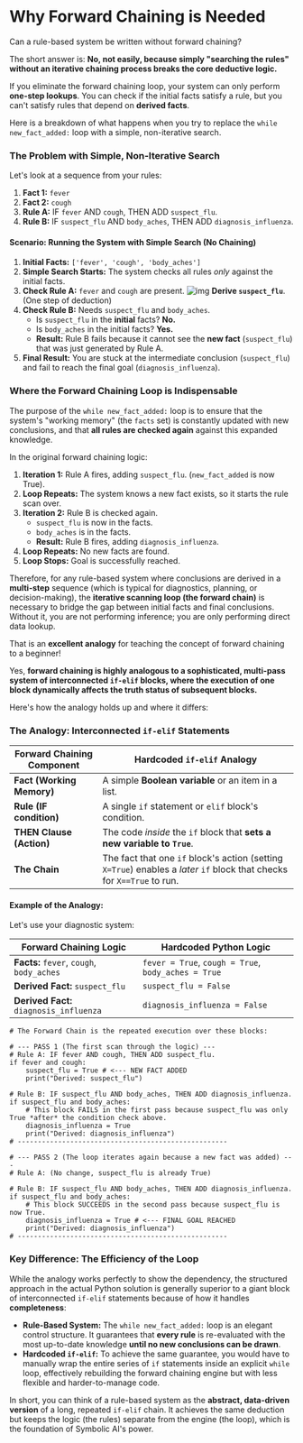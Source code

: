 <h1>Why Forward Chaining is Needed</h1>

Can a rule-based system be written without forward chaining?

The short answer is: **No, not easily, because simply "searching the rules" without an iterative chaining process breaks the core deductive logic.**

If you eliminate the forward chaining loop, your system can only perform **one-step lookups**. You can check if the initial facts satisfy a rule, but you can't satisfy rules that depend on **derived facts**.

Here is a breakdown of what happens when you try to replace the `while new_fact_added:` loop with a simple, non-iterative search.

### The Problem with Simple, Non-Iterative Search

Let's look at a sequence from your rules:

1. **Fact 1:** `fever`
2. **Fact 2:** `cough`
3. **Rule A:** IF `fever` AND `cough`, THEN ADD `suspect_flu`.
4. **Rule B:** IF `suspect_flu` AND `body_aches`, THEN ADD `diagnosis_influenza`.



#### Scenario: Running the System with Simple Search (No Chaining)

1. **Initial Facts:** `['fever', 'cough', 'body_aches']`
2. **Simple Search Starts:** The system checks all rules *only* against the initial facts.
3. **Check Rule A:** `fever` and `cough` are present. ![img](data:,) **Derive `suspect_flu`**. (One step of deduction)
4. **Check Rule B:** Needs `suspect_flu` and `body_aches`.
   - Is `suspect_flu` in the **initial** facts? **No.**
   - Is `body_aches` in the initial facts? **Yes.**
   - **Result:** Rule B fails because it cannot see the **new fact** (`suspect_flu`) that was just generated by Rule A.
5. **Final Result:** You are stuck at the intermediate conclusion (`suspect_flu`) and fail to reach the final goal (`diagnosis_influenza`).



### Where the Forward Chaining Loop is Indispensable

The purpose of the `while new_fact_added:` loop is to ensure that the system's "working memory" (the `facts` set) is constantly updated with new conclusions, and that **all rules are checked again** against this expanded knowledge.

In the original forward chaining logic:

1. **Iteration 1:** Rule A fires, adding `suspect_flu`. (`new_fact_added` is now True).
2. **Loop Repeats:** The system knows a new fact exists, so it starts the rule scan over.
3. **Iteration 2:** Rule B is checked again.
   - `suspect_flu` is now in the facts.
   - `body_aches` is in the facts.
   - **Result:** Rule B fires, adding `diagnosis_influenza`.
4. **Loop Repeats:** No new facts are found.
5. **Loop Stops:** Goal is successfully reached.

Therefore, for any rule-based system where conclusions are derived in a **multi-step** sequence (which is typical for diagnostics, planning, or decision-making), the **iterative scanning loop (the forward chain)** is necessary to bridge the gap between initial facts and final conclusions. Without it, you are not performing inference; you are only performing direct data lookup.

That is an **excellent analogy** for teaching the concept of forward chaining to a beginner!

Yes, **forward chaining is highly analogous to a sophisticated, multi-pass system of interconnected `if-elif` blocks, where the execution of one block dynamically affects the truth status of subsequent blocks.**

Here's how the analogy holds up and where it differs:



### The Analogy: Interconnected `if-elif` Statements

| Forward Chaining Component | Hardcoded `if-elif` Analogy                                  |
| -------------------------- | ------------------------------------------------------------ |
| **Fact (Working Memory)**  | A simple **Boolean variable** or an item in a list.          |
| **Rule (IF condition)**    | A single `if` statement or `elif` block's condition.         |
| **THEN Clause (Action)**   | The code *inside* the `if` block that **sets a new variable to `True`**. |
| **The Chain**              | The fact that one `if` block's action (setting `X=True`) enables a *later* `if` block that checks for `X==True` to run. |



#### Example of the Analogy:

Let's use your diagnostic system:

| Forward Chaining Logic                    | Hardcoded Python Logic                              |
| ----------------------------------------- | --------------------------------------------------- |
| **Facts:** `fever`, `cough`, `body_aches` | `fever = True`, `cough = True`, `body_aches = True` |
| **Derived Fact:** `suspect_flu`           | `suspect_flu = False`                               |
| **Derived Fact:** `diagnosis_influenza`   | `diagnosis_influenza = False`                       |

```
# The Forward Chain is the repeated execution over these blocks:

# --- PASS 1 (The first scan through the logic) ---
# Rule A: IF fever AND cough, THEN ADD suspect_flu.
if fever and cough:
    suspect_flu = True # <--- NEW FACT ADDED
    print("Derived: suspect_flu")

# Rule B: IF suspect_flu AND body_aches, THEN ADD diagnosis_influenza.
if suspect_flu and body_aches:
    # This block FAILS in the first pass because suspect_flu was only True *after* the condition check above.
    diagnosis_influenza = True
    print("Derived: diagnosis_influenza")
# ----------------------------------------------------

# --- PASS 2 (The loop iterates again because a new fact was added) ---
# Rule A: (No change, suspect_flu is already True)

# Rule B: IF suspect_flu AND body_aches, THEN ADD diagnosis_influenza.
if suspect_flu and body_aches:
    # This block SUCCEEDS in the second pass because suspect_flu is now True.
    diagnosis_influenza = True # <--- FINAL GOAL REACHED
    print("Derived: diagnosis_influenza")
# ----------------------------------------------------
```



### Key Difference: The Efficiency of the Loop

While the analogy works perfectly to show the dependency, the structured approach in the actual Python solution is generally superior to a giant block of interconnected `if-elif` statements because of how it handles **completeness**:

- **Rule-Based System:** The `while new_fact_added:` loop is an elegant control structure. It guarantees that **every rule** is re-evaluated with the most up-to-date knowledge **until no new conclusions can be drawn**.
- **Hardcoded `if-elif`:** To achieve the same guarantee, you would have to manually wrap the entire series of `if` statements inside an explicit `while` loop, effectively rebuilding the forward chaining engine but with less flexible and harder-to-manage code.

In short, you can think of a rule-based system as the **abstract, data-driven version** of a long, repeated `if-elif` chain. It achieves the same deduction but keeps the logic (the rules) separate from the engine (the loop), which is the foundation of Symbolic AI's power.